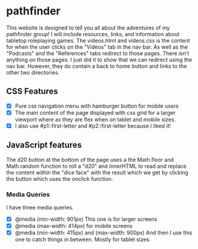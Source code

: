 # pathfinder
This website is designed to tell you all about the adventures of my pathfinder group! I will include resources, links, and information about tabletop roleplaying games. 
The videos.html and videos.css is the content for when the user clicks on the "Videos" tab in the nav bar. As well as the "Podcasts" and the "References" tabs redirect to those pages. There isn't anything on those pages. I just did it to show that we can redirect using the nav bar. However, they do contain a back to home button and links to the other two directories.

## CSS Features
- [x] Pure css navigation menu with hamburger button for mobile users
- [x] The main content of the page displayed with css grid for a larger viewport where as they are flex when on tablet and mobile sizes. 
- [x] I also use #p1::first-letter and #p2::first-letter because I liked it!

## JavaScript features
The d20 button at the bottom of the page uses a the Math.floor and Math.random function to roll a "d20" and innerHTML to read and replace the content within the "dice face" with the result which we get by clicking the button which uses the onclick function.

### Media Queries
I have three media queries. 
- [x] @media (min-width: 901px) This one is for larger screens
- [x] @media (max-width: 414px) for mobile screens
- [x] @media (min-width: 415px) and (max-width: 900px) And then I use this one to catch things in between. Mostly for tablet sizes.